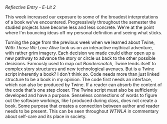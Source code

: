 _Reflective Entry - E-Lit 2_

This week increased our exposure to some of the broadest interpretations of a book we've encountered. Progressively throughout the semester the studied projects have become less and less concrete. We're at the point where I'm bouncing ideas off my personal definition and seeing what sticks.

Turning the page from the previous week when we learned about Twine, *With Those We Love Alive* took us on an interactive mythical 
adventure, with rather grim imagery. Each decision we made could either open up a new pathway to advance the story or circle us back to the 
other possible decisions. Famously used to map out *Bandersnatch*, Twine lends itself to complex story structures and new technological 
avenues. But is a Twine script inherently a book? I don't think so. Code needs more than just linked structure to be a book in my opinion. 
The code first needs an interface, which can also be produced by Twine. If a reader can absorb the content of the code that's one step 
closer. The Twine script must also be sufficiently developed and have a purpose. Senseless connections of words to figure out the software 
workings, like I produced during class, does not create a book. Some purpose that creates a connection between author and reader needs to 
be present. This can be seen throughout *WTWLA* in commentary about self-care and its place in society.
